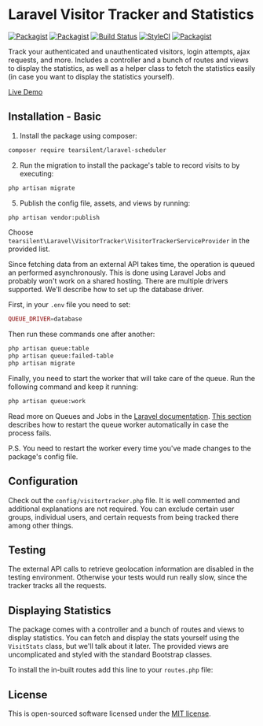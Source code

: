# Laravel Visitor Tracker and Statistics

[![Packagist](https://img.shields.io/packagist/v/tearsilent/laravel-scheduler.svg?style=flat-square)](https://packagist.org/packages/tearsilent/laravel-scheduler) [![Packagist](https://img.shields.io/packagist/dm/tearsilent/laravel-scheduler.svg?style=flat-square)](https://packagist.org/packages/tearsilent/laravel-scheduler) [![Build Status](https://travis-ci.org/tearsilent/laravel-scheduler.svg?branch=master)](https://travis-ci.org/tearsilent/laravel-scheduler) [![StyleCI](https://github.styleci.io/repos/175451731/shield?branch=master)](https://styleci.io/repos/175451731) [![Packagist](https://img.shields.io/packagist/l/tearsilent/laravel-scheduler.svg?style=flat-square)](https://opensource.org/licenses/MIT)

Track your authenticated and unauthenticated visitors, login attempts, ajax requests, and more. Includes a controller and a bunch of routes and views to display the statistics, as well as a helper class to fetch the statistics easily (in case you want to display the statistics yourself).

[Live Demo](http://statistics.voerro.com)

## Installation - Basic
1) Install the package using composer:

```bash
composer require tearsilent/laravel-scheduler
```

2) Run the migration to install the package's table to record visits to by executing:

```bash
php artisan migrate
```


5) Publish the config file, assets, and views by running:

```bash
php artisan vendor:publish
```

Choose `tearsilent\Laravel\VisitorTracker\VisitorTrackerServiceProvider` in the provided list.

Since fetching data from an external API takes time, the operation is queued an performed asynchronously. This is done using Laravel Jobs and probably won't work on a shared hosting. There are multiple drivers supported. We'll describe how to set up the database driver.

First, in your `.env` file you need to set:

```php
QUEUE_DRIVER=database
```
Then run these commands one after another:

```bash
php artisan queue:table
php artisan queue:failed-table
php artisan migrate
```

Finally, you need to start the worker that will take care of the queue. Run the following command and keep it running:

```bash
php artisan queue:work
```

Read more on Queues and Jobs in the [Laravel documentation](https://laravel.com/docs/5.5/queues). [This section](https://laravel.com/docs/5.5/queues#supervisor-configuration) describes how to restart the queue worker automatically in case the process fails.

P.S. You need to restart the worker every time you've made changes to the package's config file.

## Configuration

Check out the `config/visitortracker.php` file. It is well commented and additional explanations are not required. You can exclude certain user groups, individual users, and certain requests from being tracked there among other things.

## Testing

The external API calls to retrieve geolocation information are disabled in the testing environment. Otherwise your tests would run really slow, since the tracker tracks all the requests.

## Displaying Statistics

The package comes with a controller and a bunch of routes and views to display statistics. You can fetch and display the stats yourself using the `VisitStats` class, but we'll talk about it later. The provided views are uncomplicated and styled with the standard Bootstrap classes.

To install the in-built routes add this line to your `routes.php` file:

## License

This is open-sourced software licensed under the [MIT license](http://opensource.org/licenses/MIT).